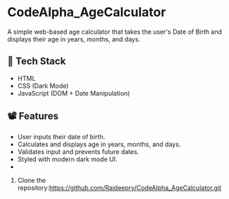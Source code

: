 # CodeAlpha_AgeCalculator
A simple web-based age calculator that takes the user's Date of Birth and displays their age in years, months, and days.
## 🔧 Tech Stack
- HTML
- CSS (Dark Mode)
- JavaScript (DOM + Date Manipulation)

## 📽️ Features
- User inputs their date of birth.
- Calculates and displays age in years, months, and days.
- Validates input and prevents future dates.
- Styled with modern dark mode UI.
- 
1. Clone the repository:https://github.com/Rajdeepry/CodeAlpha_AgeCalculator.git

